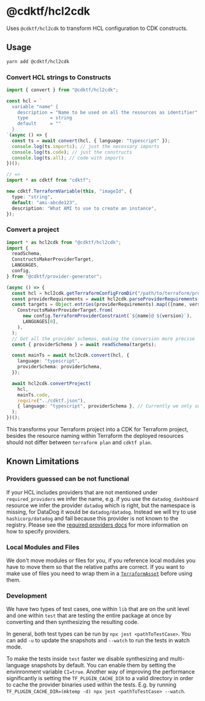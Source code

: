 # @cdktf/hcl2cdk

Uses `@cdktf/hcl2cdk` to transform HCL configuration to CDK constructs.

## Usage

```sh
yarn add @cdktf/hcl2cdk
```

### Convert HCL strings to Constructs

```ts
import { convert } from "@cdktf/hcl2cdk";

const hcl = `
  variable "name" {
    description = "Name to be used on all the resources as identifier"
    type        = string
    default     = ""
  }
`(async () => {
  const ts = await convert(hcl, { language: "typescript" });
  console.log(ts.imports); // just the necessary imports
  console.log(ts.code); // just the constructs
  console.log(ts.all); // code with imports
})();

// =>
import * as cdktf from "cdktf";

new cdktf.TerraformVariable(this, "imageId", {
  type: "string",
  default: "ami-abcde123",
  description: "What AMI to use to create an instance",
});
```

### Convert a project

```ts
import * as hcl2cdk from "@cdktf/hcl2cdk";
import {
  readSchema,
  ConstructsMakerProviderTarget,
  LANGUAGES,
  config,
} from "@cdktf/provider-generator";

(async () => {
  const hcl = hcl2cdk.getTerraformConfigFromDir("/path/to/terraform/project");
  const providerRequirements = await hcl2cdk.parseProviderRequirements(hcl);
  const targets = Object.entries(providerRequirements).map(([name, version]) =>
    ConstructsMakerProviderTarget.from(
      new config.TerraformProviderConstraint(`${name}@ ${version}`),
      LANGUAGES[0],
    ),
  );
  // Get all the provider schemas, making the conversion more precise
  const { providerSchema } = await readSchema(targets);

  const mainTs = await hcl2cdk.convert(hcl, {
    language: "typescript",
    providerSchema: providerSchema,
  });

  await hcl2cdk.convertProject(
    hcl,
    mainTs.code,
    require("../cdktf.json"),
    { language: "typescript", providerSchema }, // Currently we only support Typescript for project conversion
  );
})();
```

This transforms your Terraform project into a CDK for Terraform project, besides the resource naming within Terraform the deployed resources should not differ between `terraform plan` and `cdktf plan`.

## Known Limitations

### Providers guessed can be not functional

If your HCL includes providers that are not mentioned under `required_providers` we infer the name, e.g. if you use the `datadog_dashboard` resource we infer the provider `datadog` which is right, but the namespace is missing, for DataDog it would be `datadog/datadog`. Instead we will try to use `hashicorp/datadog` and fail because this provider is not known to the registry.
Please see the [required providers docs](https://www.terraform.io/docs/language/providers/requirements.html#requiring-providers) for more information on how to specify providers.

### Local Modules and Files

We don't move modules or files for you, if you reference local modules you have to move them so that the relative paths are correct. If you want to make use of files you need to wrap them in a [`TerraformAsset`](../../docs/working-with-cdk-for-terraform/terraform-assets.md) before using them.

### Development

We have two types of test cases, one within `lib` that are on the unit level and one within `test` that are testing the entire package at once by converting and then synthesizing the resulting code.

In general, both test types can be run by `npx jest <pathToTestCase>`. You can add `-u` to update the snapshots and `--watch` to run the tests in watch mode.

To make the tests inside `test` faster we disable synthesizing and multi-language snapshots by default. You can enable them by setting the envinronment variable `CI=true`. Another way of improving the performance significantly is setting the `TF_PLUGIN_CACHE_DIR` to a valid directory in order to cache the provider binaries used within the tests. E.g. by running `TF_PLUGIN_CACHE_DIR=(mktemp -d) npx jest <pathToTestCase> --watch`.
